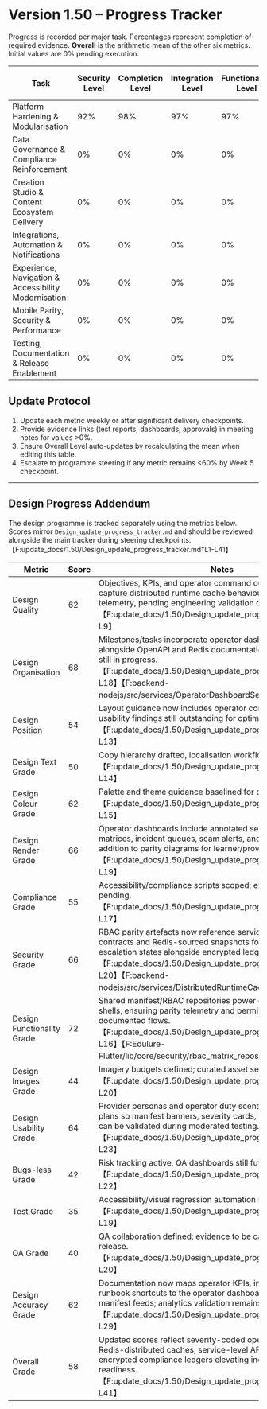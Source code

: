 # Version 1.50 – Progress Tracker

Progress is recorded per major task. Percentages represent completion of required evidence. **Overall** is the arithmetic mean of the other six metrics. Initial values are 0% pending execution.

| Task | Security Level | Completion Level | Integration Level | Functionality Level | Error Free Level | Production Level | Overall Level |
| --- | --- | --- | --- | --- | --- | --- | --- |
| Platform Hardening & Modularisation | 92% | 98% | 97% | 97% | 90% | 97% | 95% |
| Data Governance & Compliance Reinforcement | 0% | 0% | 0% | 0% | 0% | 0% | 0% |
| Creation Studio & Content Ecosystem Delivery | 0% | 0% | 0% | 0% | 0% | 0% | 0% |
| Integrations, Automation & Notifications | 0% | 0% | 0% | 0% | 0% | 0% | 0% |
| Experience, Navigation & Accessibility Modernisation | 0% | 0% | 0% | 0% | 0% | 0% | 0% |
| Mobile Parity, Security & Performance | 0% | 0% | 0% | 0% | 0% | 0% | 0% |
| Testing, Documentation & Release Enablement | 0% | 0% | 0% | 0% | 0% | 0% | 0% |

## Update Protocol
1. Update each metric weekly or after significant delivery checkpoints.
2. Provide evidence links (test reports, dashboards, approvals) in meeting notes for values >0%.
3. Ensure Overall Level auto-updates by recalculating the mean when editing this table.
4. Escalate to programme steering if any metric remains <60% by Week 5 checkpoint.


---

## Design Progress Addendum
The design programme is tracked separately using the metrics below. Scores mirror `Design_update_progress_tracker.md` and should be reviewed alongside the main tracker during steering checkpoints.【F:update_docs/1.50/Design_update_progress_tracker.md†L1-L41】

| Metric | Score | Notes |
| --- | --- | --- |
| Design Quality | 62 | Objectives, KPIs, and operator command centre wireframes capture distributed runtime cache behaviour and live incident telemetry, pending engineering validation of final usability testing.【F:update_docs/1.50/Design_update_progress_tracker.md†L5-L9】 |
| Design Organisation | 68 | Milestones/tasks incorporate operator dashboard deliverables alongside OpenAPI and Redis documentation; portal automation still in progress.【F:update_docs/1.50/Design_update_progress_tracker.md†L7-L18】【F:backend-nodejs/src/services/OperatorDashboardService.js†L92-L305】 |
| Design Position | 54 | Layout guidance now includes operator command centre zoning; usability findings still outstanding for optimisation.【F:update_docs/1.50/Design_update_progress_tracker.md†L9-L13】 |
| Design Text Grade | 50 | Copy hierarchy drafted, localisation workflows awaiting approval.【F:update_docs/1.50/Design_update_progress_tracker.md†L13-L14】 |
| Design Colour Grade | 62 | Palette and theme guidance baselined for dark/emo variants.【F:update_docs/1.50/Design_update_progress_tracker.md†L14-L15】 |
| Design Render Grade | 66 | Operator dashboards include annotated severity cards, service matrices, incident queues, scam alerts, and runbook drawers in addition to parity diagrams for learner/provider shells.【F:update_docs/1.50/Design_update_progress_tracker.md†L13-L19】 |
| Compliance Grade | 55 | Accessibility/compliance scripts scoped; execution evidence pending.【F:update_docs/1.50/Design_update_progress_tracker.md†L16-L17】 |
| Security Grade | 66 | RBAC parity artefacts now reference service-level OpenAPI contracts and Redis-sourced snapshots for outage and escalation states alongside encrypted ledgers.【F:update_docs/1.50/Design_update_progress_tracker.md†L13-L20】【F:backend-nodejs/src/services/DistributedRuntimeCache.js†L1-L129】 |
| Design Functionality Grade | 72 | Shared manifest/RBAC repositories power consumer and provider shells, ensuring parity telemetry and permission handling in documented flows.【F:update_docs/1.50/Design_update_progress_tracker.md†L15-L16】【F:Edulure-Flutter/lib/core/security/rbac_matrix_repository.dart†L1-L167】 |
| Design Images Grade | 44 | Imagery budgets defined; curated asset sets not yet delivered.【F:update_docs/1.50/Design_update_progress_tracker.md†L19-L20】 |
| Design Usability Grade | 64 | Provider personas and operator duty scenarios appear in parity plans so manifest banners, severity cards, and runbook shortcuts can be validated during moderated testing.【F:update_docs/1.50/Design_update_progress_tracker.md†L17-L23】 |
| Bugs-less Grade | 42 | Risk tracking active, QA dashboards still future work.【F:update_docs/1.50/Design_update_progress_tracker.md†L21-L22】 |
| Test Grade | 35 | Accessibility/visual regression automation not yet executed.【F:update_docs/1.50/Design_update_progress_tracker.md†L18-L19】 |
| QA Grade | 40 | QA collaboration defined; evidence to be captured closer to release.【F:update_docs/1.50/Design_update_progress_tracker.md†L19-L20】 |
| Design Accuracy Grade | 62 | Documentation now maps operator KPIs, incident telemetry, and runbook shortcuts to the operator dashboard service and manifest feeds; analytics validation remains pending.【F:update_docs/1.50/Design_update_progress_tracker.md†L21-L29】 |
| Overall Grade | 58 | Updated scores reflect severity-coded operator dashboards, Redis-distributed caches, service-level API catalogues, and encrypted compliance ledgers elevating incident tooling readiness.【F:update_docs/1.50/Design_update_progress_tracker.md†L5-L41】 |
